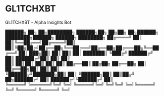 # GL1TCHXBT
GL1TCHXBT - Alpha Insights Bot


 ██████╗ ██╗     ██╗████████╗ ██████╗██╗  ██╗██╗  ██╗██████╗ ████████╗██████╗  ██████╗ ████████╗
██╔════╝ ██║     ██║╚══██╔══╝██╔════╝██║  ██║╚██╗██╔╝██╔══██╗╚══██╔══╝██╔══██╗██╔═══██╗╚══██╔══╝
██║  ███╗██║     ██║   ██║   ██║     ███████║ ╚███╔╝ ██████╔╝   ██║   ██████╔╝██║   ██║   ██║   
██║   ██║██║     ██║   ██║   ██║     ██╔══██║ ██╔██╗ ██╔══██╗   ██║   ██╔══██╗██║   ██║   ██║   
╚██████╔╝███████╗██║   ██║   ╚██████╗██║  ██║██╔╝ ██╗██████╔╝   ██║   ██████╔╝╚██████╔╝   ██║   
 ╚═════╝ ╚══════╝╚═╝   ╚═╝    ╚═════╝╚═╝  ╚═╝╚═╝  ╚═╝╚═════╝    ╚═╝   ╚═════╝  ╚═════╝    ╚═╝   
